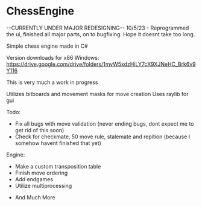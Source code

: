 # ChessEngine

--CURRENTLY UNDER MAJOR REDESIGNING--
10/5/23 - Reprogrammed the ui, finished all major parts, on to bugfixing. Hope it doesnt take too long.

Simple chess engine made in C#

Version downloads for x86 Windows:
https://drive.google.com/drive/folders/1mvW5xdzHiLY7cX9XJNeHC_Brk6v9Y116

This is very much a work in progress

Utilizes bitboards and movement masks for move creation
Uses raylib for gui

Todo:
- Fix all bugs with move validation (never ending bugs, dont expect me to get rid of this soon)
- Check for checkmate, 50 move rule, stalemate and repition (because I somehow havent finished that yet)

Engine:
- Make a custom transposition table
- Finish move ordering
- Add endgames
- Utilize multiprocessing
+ And Much More

